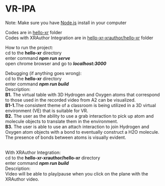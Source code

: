 # VR-IPA<br />
Note: Make sure you have [Node.js](https://nodejs.org/en/) install in your computer<br />

Codes are in [hello-xr](hello-xr) folder<br />
Codes with XRAuthor Integration are in [hello-xr-xrauthor/hello-xr](hello-xr-xrauthor/hello-xr) folder<br />

How to run the project:<br />
cd to the <b>hello-xr</b> directory<br />
enter command <b><i>npm run serve</i></b><br />
open chrome browser and go to <b><i>localhost:3000</i></b><br />

Debugging (if anything goes wrong):<br />
cd to the <b>hello-xr</b> directory<br />
enter command <b><i>npm run build</i></b><br />
Description:<br />
<b>B1.</b> The virtual table with 3D Hydrogen and Oxygen atoms that correspond to those used in the recorded video from A2 can be visualized.<br />
<b>B1-1.</b>The consistent theme of a classroom is being utilized in a 3D virtual environment (VE) that is suitable for VR.<br />
<b>B2.</b> The user as the ability to use a grab interaction to pick up atom and molecule objects to translate them in the environment.<br />
<b>B3.</b> The user is able to use an attach interaction to join Hydrogen and Oxygen atom objects with a bond to eventually construct a H2O molecule. The presence of bonds between atoms is visually evident.<br />
<br />

With XRAuthor Integration:<br />
cd to the <b>hello-xr-xrauthor/hello-xr</b> directory<br />
enter command <b><i>npm run build</i></b><br />
Description:<br />
Video will be able to play/pause when you click on the plane with the XRAuthor video.<br />